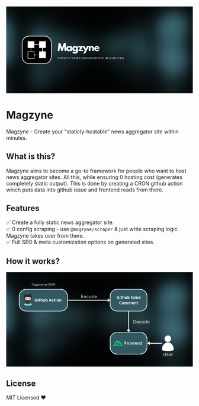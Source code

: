 ![Cover](./assets/magzyne-highres.png)

# Magzyne
Magzyne - Create your "staticly-hostable" news aggregator site within minutes.

## What is this?
Magzyne aims to become a go-to framework for people who want to host news aggregator sites. All this, while ensuring 0 hosting cost (generates completely static output). This is done by creating a CRON github action which puts data into github issue and frontend reads from there.

## Features
✅ Create a fully static news aggregator site.<br>
✅ 0 config scraping - use `@magzyne/scraper` & just write scraping logic. Magzyne takes over from there.<br>
✅ Full SEO & meta customization options on generated sites.<br>

## How it works?
![Working](./assets/magzyne-working.png)

## License
MIT Licensed ❤️
